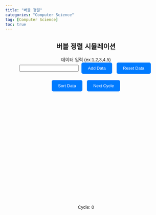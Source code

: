 ```yaml
---
title: "버블 정렬"
categories: "Computer Science"
tag: [Computer Science]
toc: true
---
```


<html lang="en">
<head>
<meta charset="UTF-8">
<meta name="viewport" content="width=device-width, initial-scale=1.0">
<title>버블 정렬 시뮬레이션</title>

<style>
  body {
    font-family: Arial, sans-serif;
  }
  .container {
    max-width: 600px;
    margin: 0 auto;
    text-align: center;
    position: relative;
  }
  .input-container {
    margin-bottom: 20px;
  }
  .button {
    padding: 10px 20px;
    background-color: #007bff;
    color: #fff;
    border: none;
    border-radius: 5px;
    cursor: pointer;
    margin: 0 5px;
  }
  .button:hover {
    background-color: #0056b3;
  }
  #chart-container {
    margin-top: 30px;
    position: relative;
    height: 300px; /* Adjust height for visualization */
  }
  .bar {
    position: absolute;
    bottom: 0;
    background-color: #007bff;
    border-top-left-radius: 10px;
    border-top-right-radius: 10px;
    text-align: center;
    width: calc((100% - 40px) / var(--num-bars)); /* Adjusted spacing between bars */
    margin-right: 20px; /* Adjusted spacing between bars */
  }
  .bar-text {
    position: absolute;
    top: -20px; /* Adjusted position to be above the bar */
    width: 100%;
    text-align: center;
  }
  .cycle-counter {
    position: absolute;
    bottom: -40px;
    right: 0;
    width: 100%;
  }
</style>
</head>
<body>
<div class="container">
  <h2>버블 정렬 시뮬레이션</h2>
  <div class="input-container">
    <label for="data-input">데이터 입력 (ex:1,2,3,4,5)</label><br>
    <input type="text" id="data-input">
    <button class="button" onclick="addData()">Add Data</button>
    <button class="button" onclick="resetData()">Reset Data</button>
  </div>
  <button class="button" onclick="sortData()">Sort Data</button>
  <button class="button" onclick="nextCycle()">Next Cycle</button>
  <div id="chart-container"></div>
  <div class="cycle-counter">Cycle: <span id="cycle-counter">0</span></div>
</div>

<script>
let data = [];
let currentStep = 0;
let cycleCount = 0;

function drawChart() {
  const chartContainer = document.getElementById('chart-container');
  chartContainer.innerHTML = '';
  const maxValue = Math.max(...data);
  data.forEach((value, index) => {
    const bar = document.createElement('div');
    bar.className = 'bar';
    bar.style.height = `${(value / maxValue) * 100}%`; // Adjust height for visualization
    bar.style.left = `${(index * 100) / data.length}%`;
    bar.style.setProperty('--num-bars', data.length);
    chartContainer.appendChild(bar);
    
    const barText = document.createElement('div'); // Added element for text above the bar
    barText.className = 'bar-text';
    barText.textContent = value;
    bar.appendChild(barText);
  });
}

function addData() {
  const input = document.getElementById('data-input').value.trim();
  const newData = input.split(',').map(str => parseInt(str.trim()));
  data = data.concat(newData.filter(num => !isNaN(num)));
  drawChart();
}

function resetData() {
  data = [];
  drawChart();
  resetCycleCount();
}

function resetCycleCount() {
  cycleCount = 0;
  document.getElementById('cycle-counter').textContent = cycleCount;
}

async function sortData() {
  currentStep = 0;
  resetCycleCount();
  for (let i = 0; i < data.length - 1; i++) {
    for (let j = 0; j < data.length - 1 - i; j++) {
      if (data[j] > data[j + 1]) {
        await sleep(100); // Adjust speed of sorting
        const temp = data[j];
        data[j] = data[j + 1];
        data[j + 1] = temp;
        drawChart();
      }
    }
    cycleCount++;
    document.getElementById('cycle-counter').textContent = cycleCount;
  }
}

function nextCycle() {
  if (currentStep >= data.length - 1) return;
  for (let j = 0; j < data.length - 1 - currentStep; j++) {
    if (data[j] > data[j + 1]) {
      const temp = data[j];
      data[j] = data[j + 1];
      data[j + 1] = temp;
      drawChart();
    }
  }
  currentStep++;
  cycleCount++;
  document.getElementById('cycle-counter').textContent = cycleCount;
}

function sleep(ms) {
  return new Promise(resolve => setTimeout(resolve, ms));
}
</script>
</body>
</html>